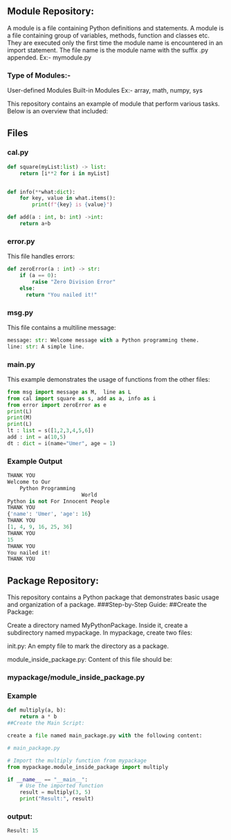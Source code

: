 

## Module Repository:
A module is a file containing Python definitions and statements.
A module is a file containing group of variables, methods, function and classes etc. 
They are executed only the first time the module name is encountered in an import statement.
The file name is the module name with the suffix .py appended. 
Ex:- mymodule.py

### Type of Modules:-
User-defined Modules
Built-in Modules
          Ex:- array, math, numpy, sys

This repository contains an example of module that perform various tasks. Below is an overview that included:


## Files
### cal.py
```python
def square(myList:list) -> list:
    return [i**2 for i in myList]


def info(**what:dict):
    for key, value in what.items():
        print(f"{key} is {value}")

def add(a : int, b: int) ->int:
    return a+b
``` 
     
### error.py
This file handles errors:
```python
def zeroError(a : int) -> str:
    if (a == 0):
        raise "Zero Division Error"
    else:
      return "You nailed it!"
```      
### msg.py

This file contains a multiline message:
```python
message: str: Welcome message with a Python programming theme.
line: str: A simple line.
```
### main.py

This example demonstrates the usage of functions from the other files:
```python
from msg import message as M,  line as L
from cal import square as s, add as a, info as i
from error import zeroError as e
print(L)
print(M)
print(L)
lt : list = s([1,2,3,4,5,6])
add : int = a(10,5)
dt : dict = i(name="Umer", age = 1)
```
### Example Output
```python
THANK YOU
Welcome to Our
    Python Programming
                        World
Python is not For Innocent People
THANK YOU
{'name': 'Umer', 'age': 16}
THANK YOU
[1, 4, 9, 16, 25, 36]
THANK YOU
15
THANK YOU
You nailed it!
THANK YOU
```
## Package Repository:
 This repository contains a Python package that demonstrates basic usage and organization of a package. ###Step-by-Step Guide: ##Create the Package:

Create a directory named MyPythonPackage. Inside it, create a subdirectory named mypackage. In mypackage, create two files:

init.py: An empty file to mark the directory as a package.

module_inside_package.py: Content of this file should be:

### mypackage/module_inside_package.py
### Example
```python
def multiply(a, b):
    return a * b
##Create the Main Script:

create a file named main_package.py with the following content:

# main_package.py

# Import the multiply function from mypackage
from mypackage.module_inside_package import multiply

if __name__ == "__main__":
    # Use the imported function
    result = multiply(3, 5)
    print("Result:", result)
```    
### output:
```python
Result: 15
```


        

        